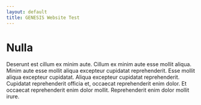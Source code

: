 ```yaml
---
layout: default
title: GENESIS Website Test
---
```



# Nulla

Deserunt est cillum ex minim aute. Cillum ex minim aute esse mollit aliqua. Minim aute esse mollit aliqua excepteur cupidatat reprehenderit. Esse mollit aliqua excepteur cupidatat. Aliqua excepteur cupidatat reprehenderit. Cupidatat reprehenderit officia et, occaecat reprehenderit enim dolor. Et occaecat reprehenderit enim dolor mollit. Reprehenderit enim dolor mollit irure.
